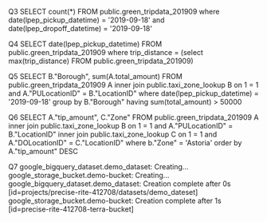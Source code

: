 Q3
SELECT count(*) FROM public.green_tripdata_201909 where date(lpep_pickup_datetime) = '2019-09-18' and date(lpep_dropoff_datetime) = '2019-09-18'

Q4
SELECT date(lpep_pickup_datetime) FROM public.green_tripdata_201909 where trip_distance = (select max(trip_distance) FROM public.green_tripdata_201909)

Q5
SELECT B."Borough", sum(A.total_amount) FROM public.green_tripdata_201909 A
inner join 
public.taxi_zone_lookup B
on 1 = 1
and A."PULocationID" = B."LocationID"
where date(lpep_pickup_datetime) = '2019-09-18'
group by B."Borough"
having sum(total_amount) > 50000

Q6
SELECT A."tip_amount", C."Zone"  FROM public.green_tripdata_201909 A 
inner join public.taxi_zone_lookup B
on 1 = 1 and A."PULocationID" = B."LocationID"
inner join public.taxi_zone_lookup C
on 1 = 1 and A."DOLocationID" = C."LocationID"
where b."Zone" = 'Astoria'
order by  A."tip_amount" DESC

Q7
google_bigquery_dataset.demo_dataset: Creating... google_storage_bucket.demo-bucket: Creating... google_bigquery_dataset.demo_dataset: Creation complete after 0s [id=projects/precise-rite-412708/datasets/demo_dateset] google_storage_bucket.demo-bucket: Creation complete after 1s [id=precise-rite-412708-terra-bucket]